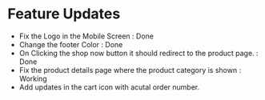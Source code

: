 # Feature Updates

- Fix the Logo in the Mobile Screen : Done
- Change the footer Color : Done
- On Clicking the shop now button it should redirect to the product page. : Done
- Fix the product details page where the product category is shown : Working
- Add updates in the cart icon with acutal order number.
